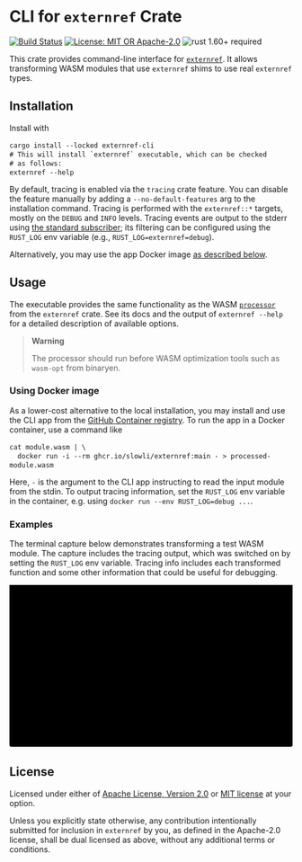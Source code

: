 # CLI for `externref` Crate

[![Build Status](https://github.com/slowli/externref/workflows/CI/badge.svg?branch=main)](https://github.com/slowli/externref/actions)
[![License: MIT OR Apache-2.0](https://img.shields.io/badge/License-MIT%2FApache--2.0-blue)](https://github.com/slowli/externref#license)
![rust 1.60+ required](https://img.shields.io/badge/rust-1.60+-blue.svg?label=Required%20Rust)

This crate provides command-line interface for [`externref`]. It allows transforming
WASM modules that use `externref` shims to use real `externref` types.

## Installation

Install with

```shell
cargo install --locked externref-cli
# This will install `externref` executable, which can be checked
# as follows:
externref --help
```

By default, tracing is enabled via the `tracing` crate feature. You can disable
the feature manually by adding a `--no-default-features` arg to the installation command.
Tracing is performed with the `externref::*` targets, mostly on the `DEBUG` and `INFO` levels.
Tracing events are output to the stderr using [the standard subscriber][fmt-subscriber];
its filtering can be configured using the `RUST_LOG` env variable
(e.g., `RUST_LOG=externref=debug`).

Alternatively, you may use the app Docker image [as described below](#using-docker-image).

## Usage

The executable provides the same functionality as the WASM [`processor`]
from the `externref` crate. See its docs and the output of `externref --help`
for a detailed description of available options.

> **Warning**
>
> The processor should run before WASM optimization tools such as
> `wasm-opt` from binaryen.

### Using Docker image

As a lower-cost alternative to the local installation, you may install and use the CLI app
from the [GitHub Container registry](https://github.com/slowli/externref/pkgs/container/externref).
To run the app in a Docker container, use a command like

```shell
cat module.wasm | \
  docker run -i --rm ghcr.io/slowli/externref:main - > processed-module.wasm
```

Here, `-` is the argument to the CLI app instructing to read the input module from the stdin.
To output tracing information, set the `RUST_LOG` env variable in the container,
e.g. using `docker run --env RUST_LOG=debug ...`.

### Examples

The terminal capture below demonstrates transforming a test WASM module.
The capture includes the tracing output, which was switched on
by setting the `RUST_LOG` env variable. Tracing info includes each transformed function
and some other information that could be useful for debugging.

![Output with tracing][output-with-tracing]

## License

Licensed under either of [Apache License, Version 2.0](LICENSE-APACHE)
or [MIT license](LICENSE-MIT) at your option.

Unless you explicitly state otherwise, any contribution intentionally submitted
for inclusion in `externref` by you, as defined in the Apache-2.0 license,
shall be dual licensed as above, without any additional terms or conditions.

[`externref`]: https://crates.io/crates/externref
[fmt-subscriber]: https://docs.rs/tracing-subscriber/latest/tracing_subscriber/fmt/index.html
[`processor`]: https://slowli.github.io/externref/externref/processor/
[output-with-tracing]: https://github.com/slowli/externref/raw/HEAD/crates/cli/tests/snapshots/with-tracing.svg?sanitize=true
